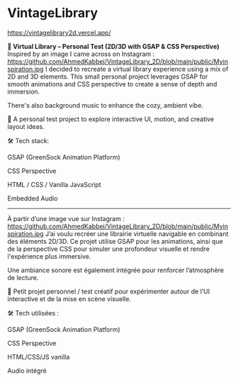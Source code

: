 # VintageLibrary
https://vintagelibrary2d.vercel.app/

**🧪 Virtual Library – Personal Test (2D/3D with GSAP & CSS Perspective)**
Inspired by an image I came across on Instagram : https://github.com/AhmedKabbej/VintageLibrary_2D/blob/main/public/Myinspiration.jpg
I decided to recreate a virtual library experience using a mix of 2D and 3D elements.
This small personal project leverages GSAP for smooth animations and CSS perspective to create a sense of depth and immersion.

There's also background music to enhance the cozy, ambient vibe.

🎯 A personal test project to explore interactive UI, motion, and creative layout ideas.

🛠️ Tech stack:

GSAP (GreenSock Animation Platform)

CSS Perspective

HTML / CSS / Vanilla JavaScript

Embedded Audio

------------------------------------------------------------

À partir d’une image vue sur Instagram : https://github.com/AhmedKabbej/VintageLibrary_2D/blob/main/public/Myinspiration.jpg
J’ai voulu recréer une librairie virtuelle navigable en combinant des éléments 2D/3D.
Ce projet utilise GSAP pour les animations, ainsi que de la perspective CSS pour simuler une profondeur visuelle et rendre l'expérience plus immersive.

Une ambiance sonore est également intégrée pour renforcer l’atmosphère de lecture.

🎯 Petit projet personnel / test créatif pour expérimenter autour de l’UI interactive et de la mise en scène visuelle.

🛠️ Tech utilisées :

GSAP (GreenSock Animation Platform)

CSS Perspective

HTML/CSS/JS vanilla

Audio intégré

